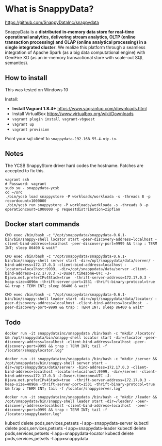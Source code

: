 # What is SnappyData?

https://github.com/SnappyDataInc/snappydata

SnappyData is a **distributed in-memory data store for real-time operational analytics, delivering stream analytics, OLTP (online transaction processing) and OLAP (online analytical processing) in a single integrated cluster**. We realize this platform through a seamless integration of Apache Spark (as a big data computational engine) with GemFire XD (as an in-memory transactional store with scale-out SQL semantics).

## How to install

This was tested on Windows 10

Install:

* __Install Vagrant 1.8.4+__ https://www.vagrantup.com/downloads.html
* Install VirtualBox https://www.virtualbox.org/wiki/Downloads
* `vagrant plugin install vagrant-vbguest`
* `vagrant up`
* `vagrant provision`

Point your sql client to `snappydata.192.168.55.4.nip.io`.

## Notes

The YCSB SnappyStore driver hard codes the hostname. Patches are accepted to fix this.

```
vagrant ssh
# Password: vagrant
sudo su - snappydata-ycsb
cd ~/src
./bin/ycsb load snappystore -P workloads/workloada -s -threads 8 -p recordcount=1000000
./bin/ycsb run snappystore -P workloads/workloada -s -threads 8 -p operationcount=1000000 -p requestdistribution=zipfian
```

## Docker start commands

```docker
CMD exec /bin/bash -c "/opt/snappydata/snappydata-0.6.1-bin/bin/snappy-shell locator start -peer-discovery-address=localhost -client-bind-address=localhost -peer-discovery-port=9999 && trap : TERM INT; sleep 86400 & wait"

CMD exec /bin/bash -c "/opt/snappydata/snappydata-0.6.1-bin/bin/snappy-shell server start -dir=/opt/snappydata/data/server/ -bind-address=172.17.0.3 -client-bind-address=localhost -locators=localhost:9999, -dir=/opt/snappydata/data/server -client-bind-address=172.17.0.3 -J-Duser.timezone=UTC -J-Djava.net.preferIPv4Stack=true  -thrift-server-address=172.17.0.3 -heap-size=4096m -thrift-server-port=1531 -thrift-binary-protocol=true && trap : TERM INT; sleep 86400 & wait"

CMD exec /bin/bash -c "/opt/snappydata/snappydata-0.6.1-bin/bin/snappy-shell leader start -dir=/opt/snappydata/data/locator/ -peer-discovery-address=localhost -client-bind-address=localhost  -peer-discovery-port=9999 && trap : TERM INT; sleep 86400 & wait"
```

## Todo
```docker
docker run -it snappydatainc/snappydata /bin/bash -c "mkdir /locator/ && /opt/snappydata/bin/snappy-shell locator start -dir=/locator -peer-discovery-address=localhost -client-bind-address=localhost -peer-discovery-port=9999 && trap : TERM INT; tail -f /locator/snappylocator.log"

docker run -it snappydatainc/snappydata /bin/bash -c "mkdir /server && /opt/snappydata/bin/snappy-shell server start -dir=/opt/snappydata/data/server/ -bind-address=172.17.0.3 -client-bind-address=localhost -locators=localhost:9999, -dir=/server -client-bind-address=172.17.0.3 -J-Duser.timezone=UTC -J-Djava.net.preferIPv4Stack=true  -thrift-server-address=172.17.0.3 -heap-size=4096m -thrift-server-port=1531 -thrift-binary-protocol=true && trap : TERM INT; tail -f /locator/snappyserver.log"

docker run -it snappydatainc/snappydata /bin/bash -c "mkdir /leader && /opt/snappydata/bin/snappy-shell leader start -dir=/leader/ -peer-discovery-address=localhost -client-bind-address=localhost  -peer-discovery-port=9999 && trap : TERM INT; tail -f /locator/snappyleader.log"
```

kubectl delete pods,services,petsets -l app=snappydata-server
kubectl delete pods,services,petsets -l app=snappydata-leader 
kubectl delete pods,services,petsets -l app=snappydata-locator
kubectl delete pods,services,petsets -l app=snappydata
